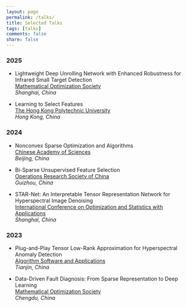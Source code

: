 ```yaml
---
layout: page
permalink: /talks/
title: Selected Talks
tags: [talks]
comments: false
share: false
---
```



### 2025
* Lightweight Deep Unrolling Network with Enhanced Robustness for Infrared Small Target Detection  <br>
<a href="../talks/2025-MOS.pdf" class="textlink" target="_blank"> Mathematical Optimization Society </a> <br>
<i>Shanghai, China</i><br>

* Learning to Select Features <br>
<a href="../talks/2025-POLYU.pdf" class="textlink" target="_blank"> The Hong Kong Polytechnic University </a><br>
<i>Hong Kong, China</i><br>


### 2024

* Nonconvex Sparse Optimization and Algorithms <br>
<a href="../talks/2024-CAS.pdf" class="textlink" target="_blank"> Chinese Academy of Sciences </a> <br>
<i>Beijing, China</i><br>

* Bi-Sparse Unsupervised Feature Selection <br>
<a href="../talks/2024-ORSC.pdf" class="textlink" target="_blank"> Operations Research Society of China </a><br>
<i>Guizhou, China</i><br>

* STAR-Net: An Interpretable Tensor Representation Network for Hyperspectral Image Denoising <br>
<a href="../talks/2024-ICOSA.pdf" class="textlink" target="_blank"> International Conference on Optimization and Statistics with Applications </a> <br>
<i>Shanghai, China</i><br>

### 2023

* Plug-and-Play Tensor Low-Rank Approximation for Hyperspectral Anomaly Detection  <br>
<a href="../talks/2023-ASA.pdf" class="textlink" target="_blank"> Algorithm Software and Applications </a> <br>
<i>Tianjin, China</i><br>

* Data-Driven Fault Diagnosis: From Sparse Representation to Deep Learning  <br>
<a href="../talks/2023-MOS.pdf" class="textlink" target="_blank"> Mathematical Optimization Society </a><br>
<i>Chengdu, China</i><br>

